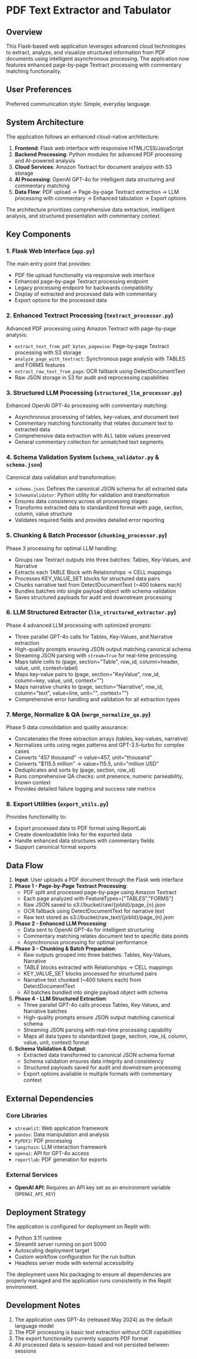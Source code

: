 # PDF Text Extractor and Tabulator

## Overview

This Flask-based web application leverages advanced cloud technologies to extract, analyze, and visualize structured information from PDF documents using intelligent asynchronous processing. The application now features enhanced page-by-page Textract processing with commentary matching functionality.

## User Preferences

Preferred communication style: Simple, everyday language.

## System Architecture

The application follows an enhanced cloud-native architecture:

1. **Frontend**: Flask web interface with responsive HTML/CSS/JavaScript
2. **Backend Processing**: Python modules for advanced PDF processing and AI-powered analysis
3. **Cloud Services**: Amazon Textract for document analysis with S3 storage
4. **AI Processing**: OpenAI GPT-4o for intelligent data structuring and commentary matching
5. **Data Flow**: PDF upload → Page-by-page Textract extraction → LLM processing with commentary → Enhanced tabulation → Export options

The architecture prioritizes comprehensive data extraction, intelligent analysis, and structured presentation with commentary context.

## Key Components

### 1. Flask Web Interface (`app.py`)
The main entry point that provides:
- PDF file upload functionality via responsive web interface
- Enhanced page-by-page Textract processing endpoint
- Legacy processing endpoint for backwards compatibility
- Display of extracted and processed data with commentary
- Export options for the processed data

### 2. Enhanced Textract Processing (`textract_processor.py`)
Advanced PDF processing using Amazon Textract with page-by-page analysis:
- `extract_text_from_pdf_bytes_pagewise`: Page-by-page Textract processing with S3 storage
- `analyze_page_with_textract`: Synchronous page analysis with TABLES and FORMS features
- `extract_raw_text_from_page`: OCR fallback using DetectDocumentText
- Raw JSON storage in S3 for audit and reprocessing capabilities

### 3. Structured LLM Processing (`structured_llm_processor.py`)
Enhanced OpenAI GPT-4o processing with commentary matching:
- Asynchronous processing of tables, key-values, and document text
- Commentary matching functionality that relates document text to extracted data
- Comprehensive data extraction with ALL table values preserved
- General commentary collection for unmatched text segments

### 4. Schema Validation System (`schema_validator.py` & `schema.json`)
Canonical data validation and transformation:
- `schema.json`: Defines the canonical JSON schema for all extracted data
- `SchemaValidator`: Python utility for validation and transformation
- Ensures data consistency across all processing stages
- Transforms extracted data to standardized format with page, section, column, value structure
- Validates required fields and provides detailed error reporting

### 5. Chunking & Batch Processor (`chunking_processor.py`)
Phase 3 processing for optimal LLM handling:
- Groups raw Textract outputs into three batches: Tables, Key-Values, and Narrative
- Extracts each TABLE Block with Relationships → CELL mappings
- Processes KEY_VALUE_SET blocks for structured data pairs
- Chunks narrative text from DetectDocumentText (~400 tokens each)
- Bundles batches into single payload object with schema validation
- Saves structured payloads for audit and downstream processing

### 6. LLM Structured Extractor (`llm_structured_extractor.py`)
Phase 4 advanced LLM processing with optimized prompts:
- Three parallel GPT-4o calls for Tables, Key-Values, and Narrative extraction
- High-quality prompts ensuring JSON output matching canonical schema
- Streaming JSON parsing with `stream=True` for real-time processing
- Maps table cells to (page, section="Table", row_id, column=header, value, unit, context=label)
- Maps key-value pairs to (page, section="KeyValue", row_id, column=key, value, unit, context="")
- Maps narrative chunks to (page, section="Narrative", row_id, column="text", value=line, unit="", context="")
- Comprehensive error handling and validation for all extraction types

### 7. Merge, Normalize & QA (`merge_normalize_qa.py`)
Phase 5 data consolidation and quality assurance:
- Concatenates the three extraction arrays (tables, key-values, narrative)
- Normalizes units using regex patterns and GPT-3.5-turbo for complex cases
- Converts "457 thousand" → value=457, unit="thousand"
- Converts "$115.5 million" → value=115.5, unit="million USD"
- Deduplicates and sorts by (page, section, row_id)
- Runs comprehensive QA checks: unit presence, numeric parseability, known context
- Provides detailed failure logging and success rate metrics

### 8. Export Utilities (`export_utils.py`)
Provides functionality to:
- Export processed data to PDF format using ReportLab
- Create downloadable links for the exported data
- Handle enhanced data structures with commentary fields
- Support canonical format exports

## Data Flow

1. **Input**: User uploads a PDF document through the Flask web interface
2. **Phase 1 - Page-by-Page Textract Processing**:
   - PDF split and processed page-by-page using Amazon Textract
   - Each page analyzed with FeatureTypes=["TABLES","FORMS"] 
   - Raw JSON saved to s3://bucket/raw/{jobId}/page_{n}.json
   - OCR fallback using DetectDocumentText for narrative text
   - Raw text stored as s3://bucket/raw_text/{jobId}/page_{n}.json
3. **Phase 2 - Enhanced LLM Processing**:
   - Data sent to OpenAI GPT-4o for intelligent structuring
   - Commentary matching relates document text to specific data points
   - Asynchronous processing for optimal performance
4. **Phase 3 - Chunking & Batch Preparation**:
   - Raw outputs grouped into three batches: Tables, Key-Values, Narrative
   - TABLE blocks extracted with Relationships → CELL mappings
   - KEY_VALUE_SET blocks processed for structured pairs
   - Narrative text chunked (~400 tokens each) from DetectDocumentText
   - All batches bundled into single payload object with schema
5. **Phase 4 - LLM Structured Extraction**:
   - Three parallel GPT-4o calls process Tables, Key-Values, and Narrative batches
   - High-quality prompts ensure JSON output matching canonical schema
   - Streaming JSON parsing with real-time processing capability
   - Maps all data types to standardized (page, section, row_id, column, value, unit, context) format
6. **Schema Validation & Output**:
   - Extracted data transformed to canonical JSON schema format
   - Schema validation ensures data integrity and consistency
   - Structured payloads saved for audit and downstream processing
   - Export options available in multiple formats with commentary context

## External Dependencies

### Core Libraries
- `streamlit`: Web application framework
- `pandas`: Data manipulation and analysis
- `PyPDF2`: PDF processing
- `langchain`: LLM interaction framework
- `openai`: API for GPT-4o access
- `reportlab`: PDF generation for exports

### External Services
- **OpenAI API**: Requires an API key set as an environment variable (`OPENAI_API_KEY`)

## Deployment Strategy

The application is configured for deployment on Replit with:
- Python 3.11 runtime
- Streamlit server running on port 5000
- Autoscaling deployment target
- Custom workflow configuration for the run button
- Headless server mode with external accessibility

The deployment uses Nix packaging to ensure all dependencies are properly managed and the application runs consistently in the Replit environment.

## Development Notes

1. The application uses GPT-4o (released May 2024) as the default language model
2. The PDF processing is basic text extraction without OCR capabilities
3. The export functionality currently supports PDF format
4. All processed data is session-based and not persisted between sessions